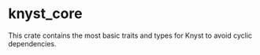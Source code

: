# knyst_core

This crate contains the most basic traits and types for Knyst to avoid cyclic dependencies.